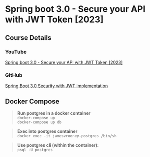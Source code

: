 # Spring boot 3.0 - Secure your API with JWT Token [2023]

## Course Details
### YouTube
[Spring boot 3.0 - Secure your API with JWT Token [2023]](https://www.youtube.com/watch?v=BVdQ3iuovg0)

### GitHub
[Spring Boot 3.0 Security with JWT Implementation](https://github.com/ali-bouali/spring-boot-3-jwt-security)

## Docker Compose
>**Run postgres in a docker container**  
`docker-compose up`  
`docker-compose up db`

>**Exec into postgres container**  
`docker exec -it jamesvrooney-postgres /bin/sh`

>**Use postgres cli (within the container):**  
`psql -U postgres`

